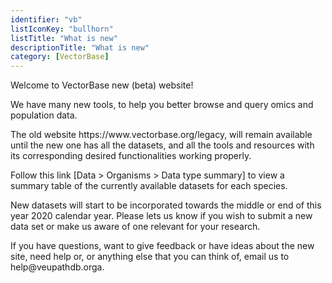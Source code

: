```yaml
---
identifier: "vb"
listIconKey: "bullhorn"
listTitle: "What is new"
descriptionTitle: "What is new"
category: [VectorBase]
---
```


<p>Welcome to VectorBase new (beta) website!</p>

<p>We have many new tools, to help you better browse and query omics and population data.</p>

<p>The old website https://www.vectorbase.org/legacy, will remain available until the new one has all the datasets, and all the tools and resources with its corresponding desired functionalities working properly.</p>

<p>Follow this link [Data > Organisms > Data type summary] to view a summary table of the currently available datasets for each species.</p>

<p>New datasets will start to be incorporated towards the middle or end of this year 2020 calendar year.  Please lets us know if you wish to submit a new data set or make us aware of one relevant for your research.</p>

<p>If you have questions, want to give feedback or have ideas about the new site, need help or, or anything else that you can think of, email us to help@veupathdb.orga.</p>  
  
</div>
